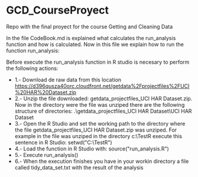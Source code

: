 GCD_CourseProyect
=================

Repo with the final proyect for the course Getting and Cleaning Data

In the file CodeBook.md is explained what calculates the run_analysis function and how is calculated.
Now in this file we explain how to run the function run_analysis:

Before execute the run_analysis function in R studio is necesary to perform the following actions:
* 1.- Download de raw data from this location
https://d396qusza40orc.cloudfront.net/getdata%2Fprojectfiles%2FUCI%20HAR%20Dataset.zip 
* 2.- Unzip the file downloaded: getdata_projectfiles_UCI HAR Dataset.zip. Now in the directory were the file was unziped there are the following structure of directories:
.\getdata_projectfiles_UCI HAR Dataset\UCI HAR Dataset
* 3.- Open the R Studio and set the working path to the directory where the file getdata_projectfiles_UCI HAR Dataset.zip was unziped. For example in the file was unziped in the directory c:\TestR execute this sentence in R Studio:
setwd("C:\\TestR")
* 4.- Load the function in R Studio with: source("run_analysis.R")
* 5.- Execute run_analysis()
* 6.- When the execution finishes you have in your workin directory a file called tidy_data_set.txt with the result of the analysis
